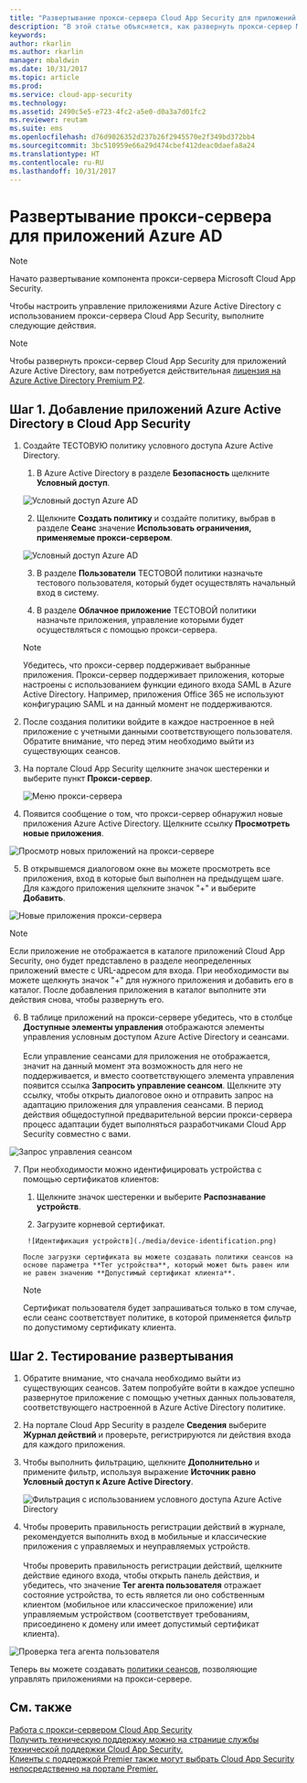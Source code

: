 ```yaml
---
title: "Развертывание прокси-сервера Cloud App Security для приложений Azure AD | Документы Майкрософт"
description: "В этой статье объясняется, как развернуть прокси-сервер Microsoft Cloud App Security для приложений Azure AD."
keywords: 
author: rkarlin
ms.author: rkarlin
manager: mbaldwin
ms.date: 10/31/2017
ms.topic: article
ms.prod: 
ms.service: cloud-app-security
ms.technology: 
ms.assetid: 2490c5e5-e723-4fc2-a5e0-d0a3a7d01fc2
ms.reviewer: reutam
ms.suite: ems
ms.openlocfilehash: d76d9026352d237b26f2945570e2f349bd372bb4
ms.sourcegitcommit: 3bc510959e66a29d474cbef412deac0daefa8a24
ms.translationtype: HT
ms.contentlocale: ru-RU
ms.lasthandoff: 10/31/2017
---
```

# <a name="deploy-proxy-for-azure-ad-apps"></a>Развертывание прокси-сервера для приложений Azure AD

> [!NOTE]
> Начато развертывание компонента прокси-сервера Microsoft Cloud App Security.

Чтобы настроить управление приложениями Azure Active Directory с использованием прокси-сервера Cloud App Security, выполните следующие действия.

> [!NOTE]
> Чтобы развернуть прокси-сервер Cloud App Security для приложений Azure Active Directory, вам потребуется действительная [лицензия на Azure Active Directory Premium P2](https://docs.microsoft.com/azure/active-directory/license-users-groups).

## <a name="step-1-add-azure-ad-apps-in-cloud-app-security"></a>Шаг 1. Добавление приложений Azure Active Directory в Cloud App Security  

1. Создайте ТЕСТОВУЮ политику условного доступа Azure Active Directory.

    1. В Azure Active Directory в разделе **Безопасность** щелкните **Условный доступ**.

     ![Условный доступ Azure AD](./media/aad-conditional-access.png)

    2. Щелкните **Создать политику** и создайте политику, выбрав в разделе **Сеанс** значение **Использовать ограничения, применяемые прокси-сервером**.

     ![Условный доступ Azure AD](./media/proxy-deploy-restrictions-aad.png)

    3. В разделе **Пользователи** ТЕСТОВОЙ политики назначьте тестового пользователя, который будет осуществлять начальный вход в систему.
    
    4. В разделе **Облачное приложение** ТЕСТОВОЙ политики назначьте приложения, управление которыми будет осуществляться с помощью прокси-сервера. 

     > [!NOTE]
     >Убедитесь, что прокси-сервер поддерживает выбранные приложения. Прокси-сервер поддерживает приложения, которые настроены с использованием функции единого входа SAML в Azure Active Directory. Например, приложения Office 365 не используют конфигурацию SAML и на данный момент не поддерживаются.


2.  После создания политики войдите в каждое настроенное в ней приложение с учетными данными соответствующего пользователя. Обратите внимание, что перед этим необходимо выйти из существующих сеансов.

3.  На портале Cloud App Security щелкните значок шестеренки и выберите пункт **Прокси-сервер**. 
    
      ![Меню прокси-сервера](./media/proxy-menu.png)

4.  Появится сообщение о том, что прокси-сервер обнаружил новые приложения Azure Active Directory. Щелкните ссылку **Просмотреть новые приложения**.

 ![Просмотр новых приложений на прокси-сервере](./media/proxy-view-new-apps.png)

5.  В открывшемся диалоговом окне вы можете просмотреть все приложения, вход в которые был выполнен на предыдущем шаге. Для каждого приложения щелкните значок "+" и выберите **Добавить**.

 ![Новые приложения прокси-сервера](./media/proxy-new-app.png)

 > [!NOTE]
 > Если приложение не отображается в каталоге приложений Cloud App Security, оно будет представлено в разделе неопределенных приложений вместе с URL-адресом для входа. При необходимости вы можете щелкнуть значок "+" для нужного приложения и добавить его в каталог. После добавления приложения в каталог выполните эти действия снова, чтобы развернуть его. 

6.  В таблице приложений на прокси-сервере убедитесь, что в столбце **Доступные элементы управления** отображаются элементы управления условным доступом Azure Active Directory и сеансами. <br></br>Если управление сеансами для приложения не отображается, значит на данный момент эта возможность для него не поддерживается, и вместо соответствующего элемента управления появится ссылка **Запросить управление сеансом**. Щелкните эту ссылку, чтобы открыть диалоговое окно и отправить запрос на адаптацию приложения для управления сеансами. В период действия общедоступной предварительной версии прокси-сервера процесс адаптации будет выполняться разработчиками Cloud App Security совместно с вами.
  
 ![Запрос управления сеансом](./media/request-session-control.png)

7. При необходимости можно идентифицировать устройства с помощью сертификатов клиентов:

      1. Щелкните значок шестеренки и выберите **Распознавание устройств**.

      2. Загрузите корневой сертификат.

        ![Идентификация устройств](./media/device-identification.png)
 
       После загрузки сертификата вы можете создавать политики сеансов на основе параметра **Тег устройства**, который может быть равен или не равен значению **Допустимый сертификат клиента**.
 
      > [!NOTE]
      >Сертификат пользователя будет запрашиваться только в том случае, если сеанс соответствует политике, в которой применяется фильтр по допустимому сертификату клиента. 

## <a name="step-2-test-the-deployment"></a>Шаг 2. Тестирование развертывания

1. Обратите внимание, что сначала необходимо выйти из существующих сеансов. Затем попробуйте войти в каждое успешно развернутое приложение с помощью учетных данных пользователя, соответствующего настроенной в Azure Active Directory политике. 

2.  На портале Cloud App Security в разделе **Сведения** выберите **Журнал действий** и проверьте, регистрируются ли действия входа для каждого приложения.

3.  Чтобы выполнить фильтрацию, щелкните **Дополнительно** и примените фильтр, используя выражение **Источник равно Условный доступ к Azure Active Directory**.

     ![Фильтрация с использованием условного доступа Azure Active Directory](./media/sso-logon.png)

3. Чтобы проверить правильность регистрации действий в журнале, рекомендуется выполнить вход в мобильные и классические приложения с управляемых и неуправляемых устройств.<br></br>
Чтобы проверить правильность регистрации действий, щелкните действие единого входа, чтобы открыть панель действия, и убедитесь, что значение **Тег агента пользователя** отражает состояние устройства, то есть является ли оно собственным клиентом (мобильное или классическое приложение) или управляемым устройством (соответствует требованиям, присоединено к домену или имеет допустимый сертификат клиента).
 
 ![Проверка тега агента пользователя](./media/domain-joined.png)


Теперь вы можете создавать [политики сеансов](session-policy-aad.md), позволяющие управлять приложениями на прокси-сервере.

## <a name="see-also"></a>См. также  
[Работа с прокси-сервером Cloud App Security](proxy-intro-aad.md)   
[Получить техническую поддержку можно на странице службы технической поддержки Cloud App Security.](http://support.microsoft.com/oas/default.aspx?prid=16031)   
[Клиенты с поддержкой Premier также могут выбрать Cloud App Security непосредственно на портале Premier.](https://premier.microsoft.com/)  
  